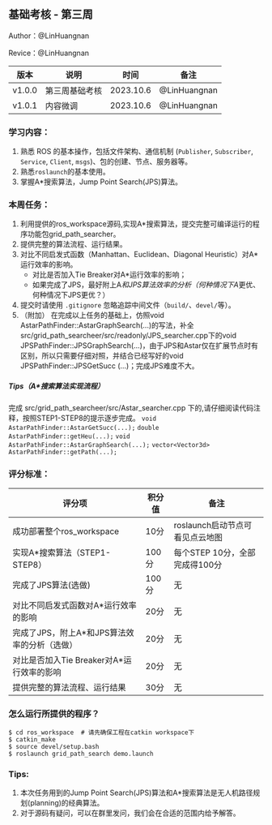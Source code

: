 ## 基础考核 - 第三周

Author：@LinHuangnan

Revice：@LinHuangnan

| 版本 | 说明 |时间|备注|
| ---- | ---- | ---- |----|
| v1.0.0 | 第三周基础考核 |2023.10.6| @LinHuangnan |
| v1.0.1 | 内容微调 | 2023.10.6 | @LinHuangnan |

### 学习内容：
1. 熟悉 ROS 的基本操作，包括文件架构、通信机制 (`Publisher`, `Subscriber`, `Service`, `Client`, `msgs`)、包的创建、节点、服务器等。
2. 熟悉`roslaunch`的基本使用。
3. 掌握A*搜索算法，Jump Point Search(JPS)算法。


### 本周任务：
1. 利用提供的ros_workspace源码,实现A*搜索算法，提交完整可编译运行的程序功能包grid_path_searcher。
2. 提供完整的算法流程、运行结果。
3. 对比不同启发式函数（Manhattan、Euclidean、Diagonal Heuristic）对A*运行效率的影响。
    - 对比是否加入Tie Breaker对A*运行效率的影响；
    - 如果完成了JPS，最好附上A*和JPS算法效率的分析（何种情况下A*更优、何种情况下JPS更优？）
4. 提交时请使用 `.gitignore` 忽略追踪中间文件（`build/`、`devel/`等）。
5. （附加） 在完成以上任务的基础上，仿照void AstarPathFinder::AstarGraphSearch(...)的写法，补全src/grid_path_searcheer/src/readonly/JPS_searcher.cpp下的void JPSPathFinder::JPSGraphSearch(...)，由于JPS和Astar仅在扩展节点时有区别，所以只需要仔细对照，并结合已经写好的void JPSPathFinder::JPSGetSucc (...)；完成JPS难度不大。

##### Tips（**A*搜索算法实现流程**）
完成 src/grid_path_searcheer/src/Astar_searcher.cpp 下的,请仔细阅读代码注释，按照STEP1-STEP8的提示逐步完成。
`void AstarPathFinder::AstarGetSucc(...);`
`double AstarPathFinder::getHeu(...);`
`void AstarPathFinder::AstarGraphSearch(...);`
`vector<Vector3d> AstarPathFinder::getPath(...);`

### **评分标准**：

| 评分项                                         | 积分值 | 备注 |
| ---------------------------------------------- | ------ | ------ |
| 成功部署整个ros_workspace     | 10分  | roslaunch启动节点可看见点云地图  |
| 实现A*搜索算法（STEP1-STEP8） | 100分 |每个STEP 10分，全部完成得100分  |
| 完成了JPS算法(选做)  |  100分   |  无 |           
| 对比不同启发式函数对A*运行效率的影响 | 20分 | 无 |
| 完成了JPS，附上A*和JPS算法效率的分析（选做）     | 20分 | 无 |
| 对比是否加入Tie Breaker对A*运行效率的影响     | 20分 | 无 |
| 提供完整的算法流程、运行结果     | 30分 | 无 |

### **怎么运行所提供的程序？**

```shell
$ cd ros_workspace  # 请先确保工程在catkin workspace下
$ catkin_make  
$ source devel/setup.bash
$ roslaunch grid_path_search demo.launch
```


### **Tips:**

1. 本次任务用到的Jump Point Search(JPS)算法和A*搜索算法是无人机路径规划(planning)的经典算法。
2. 对于源码有疑问，可以在群里发问，我们会在合适的范围内给予解答。

